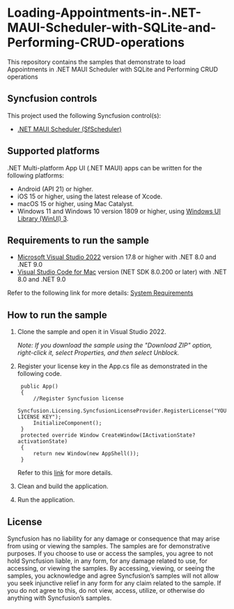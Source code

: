 # Loading-Appointments-in-.NET-MAUI-Scheduler-with-SQLite-and-Performing-CRUD-operations

This repository contains the samples that demonstrate to load Appointments in .NET MAUI Scheduler with SQLite and Performing CRUD operations

## Syncfusion controls

This project used the following Syncfusion control(s):
* [.NET MAUI Scheduler (SfScheduler)](https://www.syncfusion.com/maui-controls/maui-scheduler)

## Supported platforms

.NET Multi-platform App UI (.NET MAUI) apps can be written for the following platforms:
* Android (API 21) or higher.
* iOS 15 or higher, using the latest release of Xcode.
* macOS 15 or higher, using Mac Catalyst.
* Windows 11 and Windows 10 version 1809 or higher, using [Windows UI Library (WinUI) 3](https://learn.microsoft.com/en-us/windows/apps/winui/winui3/).

## Requirements to run the sample

* [Microsoft Visual Studio 2022](https://learn.microsoft.com/en-us/visualstudio/releases/2022/release-notes) version 17.8 or higher with .NET 8.0 and .NET 9.0
* [Visual Studio Code for Mac](https://visualstudio.microsoft.com/vs/mac) version (NET SDK 8.0.200 or later) with .NET 8.0 and .NET 9.0

Refer to the following link for more details: [System Requirements](https://help.syncfusion.com/maui/system-requirements)

## How to run the sample

1. Clone the sample and open it in Visual Studio 2022.
   
   *Note: If you download the sample using the "Download ZIP" option, right-click it, select Properties, and then select Unblock.*

2. Register your license key in the App.cs file as demonstrated in the following code.

        public App()
        {
            //Register Syncfusion license
            Syncfusion.Licensing.SyncfusionLicenseProvider.RegisterLicense("YOUR LICENSE KEY");
            InitializeComponent();
        }
        protected override Window CreateWindow(IActivationState? activationState)
        {
            return new Window(new AppShell());
        }
        
    Refer to this [link](https://help.syncfusion.com/maui/licensing/overview) for more details.
    
3. Clean and build the application.

4. Run the application.

## License

Syncfusion has no liability for any damage or consequence that may arise from using or viewing the samples. The samples are for demonstrative purposes. If you choose to use or access the samples, you agree to not hold Syncfusion liable, in any form, for any damage related to use, for accessing, or viewing the samples. By accessing, viewing, or seeing the samples, you acknowledge and agree Syncfusion’s samples will not allow you seek injunctive relief in any form for any claim related to the sample. If you do not agree to this, do not view, access, utilize, or otherwise do anything with Syncfusion’s samples.